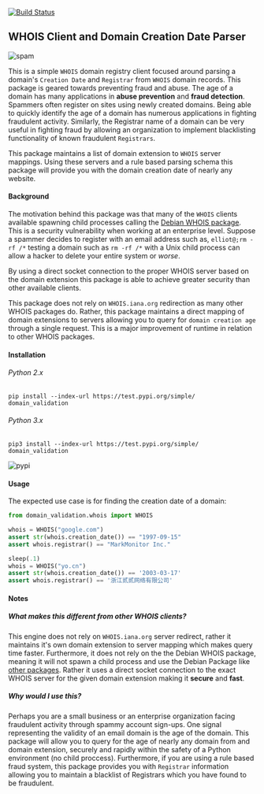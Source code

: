 [![Build Status](https://travis-ci.org/ElliotVilhelm/python-domain-validation.svg?branch=master)](https://travis-ci.org/ElliotVilhelm/python-domain-validation)
## WHOIS Client and Domain Creation Date Parser
![spam](assets/hacker.png)

This is a simple `WHOIS` domain registry client focused around parsing a domain's `Creation Date` and `Registrar` from `WHOIS` domain records.
This package is geared towards preventing fraud and abuse. The age of a domain has many applications in __abuse prevention__ and __fraud detection__.
Spammers often register on sites using newly created domains. Being able to quickly identify the age of a domain has 
numerous applications in fighting fraudulent activity. Similarly, the Registrar name of a domain can be very useful in fighting fraud by
allowing an organization to implement blacklisting functionality of known fraudulent `Registrars`.

This package maintains a list of domain extension to `WHOIS` server mappings. Using these servers and a 
rule based parsing schema this package will provide you with the domain creation date of nearly any website.

#### Background
The motivation behind this package was that many of the `WHOIS` clients available spawning child processes calling 
the [Debian WHOIS package](https://github.com/rfc1036/WHOIS). 
This is a security vulnerability when working at an enterprise level.
 Suppose a spammer decides to register with an email address such as, `elliot@;rm -rf /*` testing a domain such as 
 `rm -rf /*` with a Unix child process can allow a hacker to delete your entire system or *worse*.

By using a direct socket connection to the proper WHOIS server based on the domain extension this package is able to
achieve greater security than other available clients.  

This package does not rely on `WHOIS.iana.org` redirection as many other WHOIS packages do. 
Rather, this package maintains a direct mapping of domain extensions to servers allowing you to query for `domain creation age` through a single request.
This is a major improvement of runtime in relation to other WHOIS packages. 

#### Installation
###### Python 2.x
`pip install --index-url https://test.pypi.org/simple/ domain_validation`
###### Python 3.x
`pip3 install --index-url https://test.pypi.org/simple/ domain_validation`

![pypi](assets/pypi.svg)

#### Usage
The expected use case is for finding the creation date of a domain:
```python
from domain_validation.whois import WHOIS

whois = WHOIS("google.com")
assert str(whois.creation_date()) == "1997-09-15"
assert whois.registrar() == "MarkMonitor Inc."

sleep(.1)
whois = WHOIS("yo.cn")
assert str(whois.creation_date()) == '2003-03-17'
assert whois.registrar() == '浙江贰贰网络有限公司'
```

#### Notes
##### What makes this different from other WHOIS clients?
This engine does not rely on `WHOIS.iana.org` server redirect, rather it maintains it's own domain extension to server
mapping which makes query time faster. Furthermore, it does not rely on the the Debian WHOIS package, meaning it will not
spawn a child process and use the Debian Package like [other packages](https://code.google.com/archive/p/python-WHOIS/). 
Rather it uses a direct socket connection to the exact WHOIS server for the given domain extension making it __secure__ and __fast__.

##### Why would I use this?
Perhaps you are a small business or an enterprise organization facing fraudulent activity through spammy account sign-ups.
One signal representing the validity of an email domain is the age of the domain. This package will allow you to query for the
age of nearly any domain from and domain extension, securely and rapidly within the safety of a Python environment (no child proccess).
Furthermore, if you are using a rule based fraud system, this package provides you with `Registrar` information allowing you to maintain a
blacklist of Registrars which you have found to be fraudulent.
